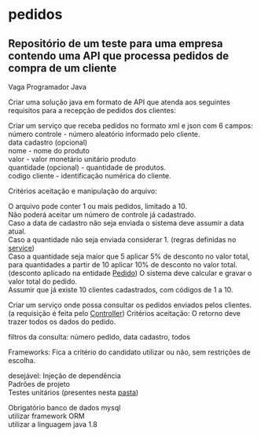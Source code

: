 # pedidos
Repositório de um teste para uma empresa contendo uma API que processa pedidos de compra de um cliente
--------------

Vaga Programador Java

Criar uma solução java em formato de API que atenda aos seguintes requisitos para a recepção de pedidos dos clientes:

Criar um serviço que receba pedidos no formato xml e json com 6 campos:  
número controle - número aleatório informado pelo cliente.  
data cadastro (opcional)  
nome - nome do produto  
valor - valor monetário unitário produto  
quantidade (opcional) - quantidade de produtos.  
codigo cliente - identificação numérica do cliente.

Critérios aceitação e manipulação do arquivo:

O arquivo pode conter 1 ou mais pedidos, limitado a 10.  
Não poderá aceitar um número de controle já cadastrado.  
Caso a data de cadastro não seja enviada o sistema deve assumir a data atual.  
Caso a quantidade não seja enviada considerar 1.  (regras definidas no [service](https://github.com/ederp/pedidos/blob/main/spring-jpa-mysql/src/main/java/com/eder/springjpamysql/service/PedidoService.java))  
Caso a quantidade seja maior que 5 aplicar 5% de desconto no valor total, para quantidades a partir de 10 aplicar 10% de desconto no valor total.  (desconto aplicado na entidade [Pedido](https://github.com/ederp/pedidos/blob/main/spring-jpa-mysql/src/main/java/com/eder/springjpamysql/model/Pedido.java))
O sistema deve calcular e gravar o valor total do pedido.  
Assumir que já existe 10 clientes cadastrados, com códigos de 1 a 10.


Criar um serviço onde possa consultar os pedidos enviados pelos clientes. (a requisição é feita pelo [Controller](https://github.com/ederp/pedidos/tree/main/spring-jpa-mysql/src/main/java/com/eder/springjpamysql/controller))
Critérios aceitação:
O retorno deve trazer todos os dados do pedido.

filtros da consulta:
número pedido, data cadastro, todos


Frameworks:
Fica a critério do candidato utilizar ou não, sem restrições de escolha.

desejável:
Injeção de dependência  
Padrões de projeto  
Testes unitários (presentes nesta [pasta](https://github.com/ederp/pedidos/tree/main/spring-jpa-mysql/src/test/java/com/eder/springjpamysql))

Obrigatório
banco de dados mysql  
utilizar framework ORM  
utilizar a linguagem java 1.8

